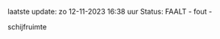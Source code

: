 laatste update: 
zo 12-11-2023 16:38   uur 
Status: FAALT - fout - 
<div class="service Y">schijfruimte</div>